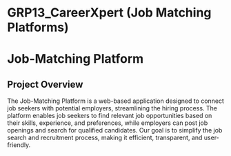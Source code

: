 # GRP13_CareerXpert (Job Matching Platforms)
# Job-Matching Platform

## Project Overview

The Job-Matching Platform is a web-based application designed to connect job seekers with potential employers, streamlining the hiring process. The platform enables job seekers to find relevant job opportunities based on their skills, experience, and preferences, while employers can post job openings and search for qualified candidates. Our goal is to simplify the job search and recruitment process, making it efficient, transparent, and user-friendly.
